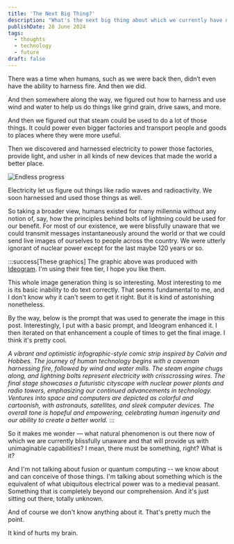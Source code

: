 ```yaml
---
title: 'The Next Big Thing?'
description: "What's the next big thing about which we currently have no concept at all?"
publishDate: 28 June 2024
tags:
  - thoughts
  - technology
  - future
draft: false
---
```


There was a time when humans, such as we were back then, didn’t even have the ability to harness fire. And then we did.

And then somewhere along the way, we figured out how to harness and use wind and water to help us do things like grind grain, drive saws, and more.

And then we figured out that steam could be used to do a lot of those things. It could power even bigger factories and transport people and goods to places where they were more useful.

Then we discovered and harnessed electricity to power those factories, provide light, and usher in all kinds of new devices that made the world a better place.

![Endless progress](/assets/blog/TechFuture.png)

Electricity let us figure out things like radio waves and radioactivity. We soon harnessed and used those things as well.

So taking a broader view, humans existed for many millennia without any notion of, say, how the principles behind bolts of lightning could be used for our benefit. For most of our existence, we were blissfully unaware that we could transmit messages instantaneously around the world or that we could send live images of ourselves to people across the country. We were utterly ignorant of nuclear power except for the last maybe 120 years or so.

:::success[These graphics]
The graphic above was produced with [Ideogram](https://ideogram.ai/). I'm using their free tier, I hope you like them.

This whole image generation thing is so interesting. Most interesting to me is its basic inability to do text correctly. That seems fundamental to me, and I don't know why it can't seem to get it right. But it is kind of astonishing nonetheless.

By the way, below is the prompt that was used to generate the image in this post. Interestingly, I put with a basic prompt, and Ideogram enhanced it. I then iterated on that enhancement a couple of times to get the final image. I think it's pretty cool.

_A vibrant and optimistic infographic-style comic strip inspired by Calvin and Hobbes. The journey of human technology begins with a caveman harnessing fire, followed by wind and water mills. The steam engine chugs along, and lightning bolts represent electricity with crisscrossing wires. The final stage showcases a futuristic cityscape with nuclear power plants and radio towers, emphasizing our continued advancements in technology. Ventures into space and computers are depicted as colorful and cartoonish, with astronauts, satellites, and sleek computer devices. The overall tone is hopeful and empowering, celebrating human ingenuity and our ability to create a better world._
:::

So it makes me wonder — what natural phenomenon is out there now of which we are currently blissfully unaware and that will provide us with unimaginable capabilities? I mean, there must be something, right? What is it?

And I'm not talking about fusion or quantum computing -- we know about and can conceive of those things. I'm talking about something which is the equivalent of what ubiquitous electrical power was to a medieval peasant. Something that is completely beyond our comprehension. And it's just sitting out there, totally unknown.

And of course we don't know anything about it. That's pretty much the point.

It kind of hurts my brain.
